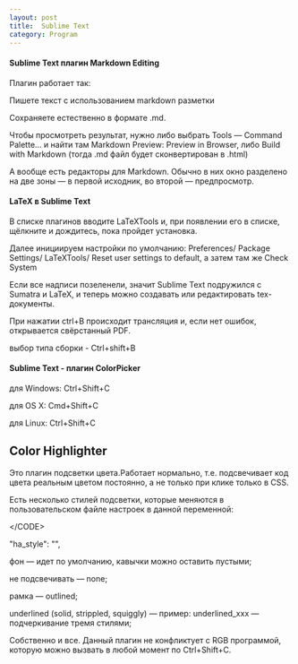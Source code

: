 ```yaml
---
layout: post
title:  Sublime Text
category: Program
---
```


#### Sublime Text  плагин Markdown Editing 

Плагин работает так:

Пишете текст с использованием markdown разметки

Сохраняете естественно в формате .md.

Чтобы просмотреть результат, нужно либо выбрать Tools — Command Palette... и найти там Markdown Preview: Preview in Browser, либо Build with Markdown (тогда .md файл будет сконвертирован в .html)

А вообще есть редакторы для Markdown. Обычно в них окно разделено на две зоны — в первой исходник, во второй — предпросмотр.

#### LaTeX в Sublime Text

В списке плагинов вводите LaTeXTools и, при появлении его в списке, щёлкните и дождитесь, пока пройдет установка.

Далее инициируем настройки по умолчанию: Preferences/ Package Settings/ LaTeXTools/ Reset user settings to default, а затем там же Check System

Если все надписи позеленели, значит Sublime Text подружился с Sumatra и LaTeX, и теперь можно создавать или редактировать tex-документы. 

При нажатии ctrl+В происходит трансляция и, если нет ошибок, открывается свёрстанный PDF. 

выбор типа сборки - Ctrl+shift+В

#### Sublime Text - плагин ColorPicker

для Windows: Ctrl+Shift+C

для OS X: Cmd+Shift+C

для Linux: Ctrl+Shift+C


## Color Highlighter

Это плагин подсветки цвета.Работает нормально, т.е. подсвечивает код цвета реальным цветом постоянно, а не только при клике только в CSS.

Есть несколько стилей подсветки, которые меняются в пользовательском файле настроек в данной переменной:

\</CODE>

"ha_style": "", 

фон — идет по умолчанию, кавычки можно оставить пустыми;

не подсвечивать — none;

рамка — outlined;

underlined (solid, strippled, squiggly) — пример: underlined_ххх — подчеркивание тремя стилями;

Собственно и все. Данный плагин не конфликтует с RGB программой, которую можно вызвать в любой момент по Ctrl+Shift+C.
